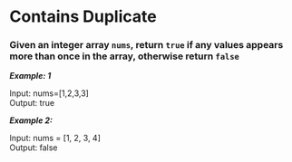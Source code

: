# Contains Duplicate

### Given an integer array `nums`, return `true` if any values appears more than once in the array, otherwise return `false`

**_Example: 1_**

Input: nums=[1,2,3,3] <br>
Output: true 

**_Example 2:_**

Input: nums = [1, 2, 3, 4] <br>
Output: false